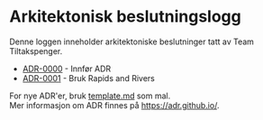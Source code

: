 # Arkitektonisk beslutningslogg

Denne loggen inneholder arkitektoniske beslutninger tatt av Team Tiltakspenger.

- [ADR-0000](0000-innfor-architecture-decision-records.md) - Innfør ADR
- [ADR-0001](0001-bruk-rapids-and-rivers.md) - Bruk Rapids and Rivers

For nye ADR'er, bruk [template.md](template.md) som mal.   
Mer informasjon om ADR finnes på <https://adr.github.io/>.   

